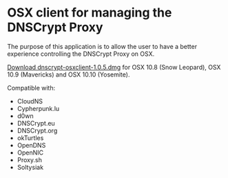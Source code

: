 OSX client for managing the DNSCrypt Proxy
==========================================

The purpose of this application is to allow the user to have a better
experience controlling the DNSCrypt Proxy on OSX.

[Download dnscrypt-osxclient-1.0.5.dmg](https://github.com/alterstep/dnscrypt-osxclient/releases/download/1.0.5/dnscrypt-osxclient-1.0.5.dmg)
for OSX 10.8 (Snow Leopard), OSX 10.9 (Mavericks) and OSX 10.10 (Yosemite).

Compatible with:
* CloudNS
* Cypherpunk.lu
* d0wn
* DNSCrypt.eu
* DNSCrypt.org
* okTurtles
* OpenDNS
* OpenNIC
* Proxy.sh
* Soltysiak
